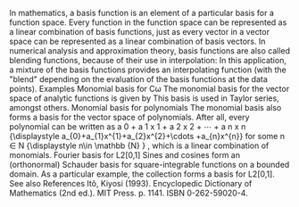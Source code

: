 In mathematics, a basis function is an element of a particular basis for
a function space. Every function in the function space can be
represented as a linear combination of basis functions, just as every
vector in a vector space can be represented as a linear combination of
basis vectors. In numerical analysis and approximation theory, basis
functions are also called blending functions, because of their use in
interpolation: In this application, a mixture of the basis functions
provides an interpolating function (with the \"blend\" depending on the
evaluation of the basis functions at the data points). Examples Monomial
basis for Cω The monomial basis for the vector space of analytic
functions is given by This basis is used in Taylor series, amongst
others. Monomial basis for polynomials The monomial basis also forms a
basis for the vector space of polynomials. After all, every polynomial
can be written as a 0 + a 1 x 1 + a 2 x 2 + ⋯ + a n x n {\\displaystyle
a\_{0}+a\_{1}x\^{1}+a\_{2}x\^{2}+\\cdots +a\_{n}x\^{n}} for some n ∈ N
{\\displaystyle n\\in \\mathbb {N} } , which is a linear combination of
monomials. Fourier basis for L2\[0,1\] Sines and cosines form an
(orthonormal) Schauder basis for square-integrable functions on a
bounded domain. As a particular example, the collection forms a basis
for L2\[0,1\]. See also References Itô, Kiyosi (1993). Encyclopedic
Dictionary of Mathematics (2nd ed.). MIT Press. p. 1141. ISBN
0-262-59020-4.
